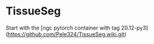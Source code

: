 # TissueSeg
Start with the [ngc pytorch container with tag 20.12-py3] (https://github.com/Pele324/TissueSeg.wiki.git)
